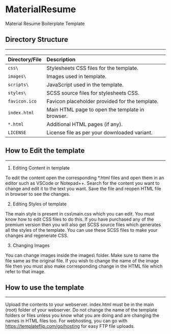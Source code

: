 # MaterialResume
Material Resume Boilerplate Template

## Directory Structure
-------------------

| Directory/File  | Description    |
| :-------------  | :------------- |
| `css\`		  | Stylesheets CSS files for the template.|
| `images\`       | Images used in template.|
| `scripts\`      | JavaScript used in the template.|
| `styles\`       | SCSS source files for stylesheets CSS.|
| `favicon.ico`   | Favicon placeholder provided for the template.|
| `index.html`    | Main HTML page to open the template in browser.|
| `*.html`		  | Additional HTML pages (if any).|
| `LICENSE`       | License file as per your downloaded variant.|


## How to Edit the template
------------------------

1. Editing Content in template

To edit the content open the corresponding *.html files and open them
in an editor such as VSCode or Notepad++.
Search for the content you want to change and edit it to the text you want.
Save the file and reopen HTML file in browser to see the changes.

2. Editing Styles of template

The main style is present in css\main.css which you can edit.
You must know how to edit CSS files to do this.
If you have purchased any of the premium version then you will also get
SCSS source files which generates all the styles of the template.
You can use these SCSS files to make your changes and regenerate CSS.

3. Changing Images

You can change images inside the images\ folder.
Make sure to name the file same as the original file.
If you wish to change the name of the image file then you must
also make corresponding change in the HTML file which refer to that image.

## How to use the template
-----------------------
Upload the contents to your webserver.
index.html must be in the main (root) folder of your webserver.
Do not change the name of the template folders or files unless you know
what you are doing and are changing the names in HTML files too.
For webhosting, you can go with https://templateflip.com/go/hosting for easy FTP file uploads.


